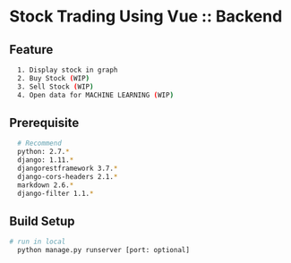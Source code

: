 # Stock Trading Using Vue :: Backend


## Feature

``` bash
  1. Display stock in graph
  2. Buy Stock (WIP)
  3. Sell Stock (WIP)
  4. Open data for MACHINE LEARNING (WIP)
```

## Prerequisite

``` bash
  # Recommend
  python: 2.7.*  
  django: 1.11.*
  djangorestframework 3.7.*  
  django-cors-headers 2.1.*  
  markdown 2.6.*  
  django-filter 1.1.*  
```

## Build Setup

``` bash
# run in local
  python manage.py runserver [port: optional]
```
